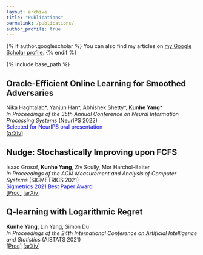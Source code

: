 ```yaml
---
layout: archive
title: "Publications"
permalink: /publications/
author_profile: true
---
```


{% if author.googlescholar %}
  You can also find my articles on <u><a href="{{author.googlescholar}}">my Google Scholar profile</a>.</u>
{% endif %}

{% include base_path %}


## Oracle-Efficient Online Learning for Smoothed Adversaries
Nika Haghtalab\*, Yanjun Han\*, Abhishek Shetty\*, **Kunhe Yang**\*  
*In Proceedings of the 35th Annual Conference on Neural Information Processing Systems* (NeurIPS 2022)  
<span style="color:blue">Selected for NeurIPS oral presentation</span>  
[[arXiv]](https://arxiv.org/abs/2202.08549)  


## Nudge: Stochastically Improving upon FCFS
Isaac Grosof, **Kunhe Yang**, Ziv Scully, Mor Harchol-Balter  
*In Proceedings of the ACM Measurement and Analysis of Computer Systems* (SIGMETRICS 2021)  
<span style="color:blue">Sigmetrics 2021 Best Paper Award</span>  
[[Proc]](https://dl.acm.org/doi/abs/10.1145/3410220.3460102) [[arXiv]](https://arxiv.org/abs/2106.01492)  


## Q-learning with Logarithmic Regret
**Kunhe Yang**, Lin Yang, Simon Du  
*In Proceedings of the 24th International Conference on Artificial Intelligence and Statistics* (AISTATS 2021)  
[[Proc]](https://proceedings.mlr.press/v130/yang21b.html) [[arXiv]](https://arxiv.org/abs/2006.09118)